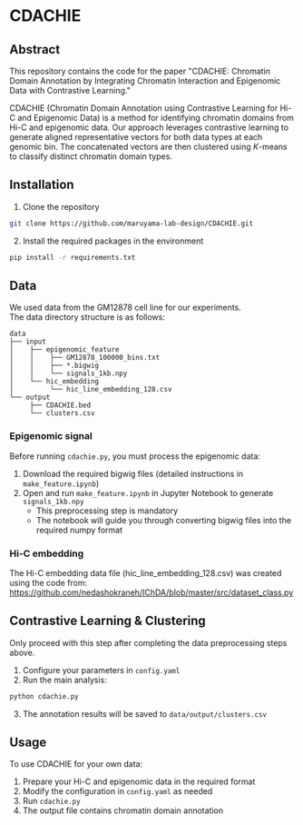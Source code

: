 # CDACHIE

## Abstract
This repository contains the code for the paper "CDACHIE: Chromatin Domain Annotation by Integrating Chromatin Interaction and Epigenomic Data with Contrastive Learning."

CDACHIE (Chromatin Domain Annotation using Contrastive Learning for Hi-C and Epigenomic Data) is a method for identifying chromatin domains from Hi-C and epigenomic data. Our approach leverages contrastive learning to generate aligned representative vectors for both data types at each genomic bin. The concatenated vectors are then clustered using $K$-means to classify distinct chromatin domain types.


## Installation
1. Clone the repository
```bash
git clone https://github.com/maruyama-lab-design/CDACHIE.git
```
2. Install the required packages in the environment
```bash
pip install -r requirements.txt
```

## Data
We used data from the GM12878 cell line for our experiments.  
The data directory structure is as follows:
```
data
├── input
│    ├── epigenomic_feature
│    │    ├── GM12878_100000_bins.txt
│    │    ├── *.bigwig
│    │    └── signals_1kb.npy
│    └── hic_embedding
│         └── hic_line_embedding_128.csv
└── output
     ├── CDACHIE.bed
     └── clusters.csv
```

### Epigenomic signal
Before running `cdachie.py`, you must process the epigenomic data:

1. Download the required bigwig files (detailed instructions in `make_feature.ipynb`)
2. Open and run `make_feature.ipynb` in Jupyter Notebook to generate `signals_1kb.npy`
   - This preprocessing step is mandatory
   - The notebook will guide you through converting bigwig files into the required numpy format

### Hi-C embedding
The Hi-C embedding data file (hic_line_embedding_128.csv) was created using the code from: https://github.com/nedashokraneh/IChDA/blob/master/src/dataset_class.py

## Contrastive Learning & Clustering
Only proceed with this step after completing the data preprocessing steps above.

1. Configure your parameters in `config.yaml`
2. Run the main analysis:
```bash
python cdachie.py
```
3. The annotation results will be saved to `data/output/clusters.csv`

## Usage
To use CDACHIE for your own data:
1. Prepare your Hi-C and epigenomic data in the required format
2. Modify the configuration in `config.yaml` as needed
3. Run `cdachie.py`
4. The output file contains chromatin domain annotation
